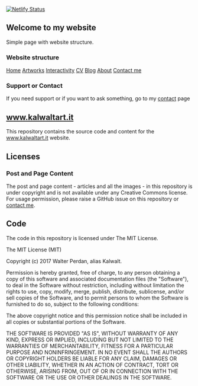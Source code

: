 [![Netlify Status](https://api.netlify.com/api/v1/badges/9ffe85a1-5bcc-4286-ae8c-0dd9a5b7d8c1/deploy-status)](https://app.netlify.com/sites/kalwaltart/deploys)

## Welcome to my website
Simple page with website structure.

### Website structure

[Home](https://www.kalwaltart.it/)
[Artworks](https://www.kalwaltart.it/artworks/)
[Interactivity](https://www.kalwaltart.it/interactivity/)
[CV](https://www.kalwaltart.it/cv/)
[Blog](https://www.kalwaltart.it/blog/)
[About](https://www.kalwaltart.it/about/)
[Contact me](https://www.kalwaltart.it/contacts/)


### Support or Contact

If you need support or if you want to ask something, go to my [contact](https://www.kalwaltart.it/contacts/) page

## www.kalwaltart.it

This repository contains the source code and content for the www.kalwaltart.it website.

## Licenses

### Post and Page Content

The post and page content - articles and all the images - in this repository is under copyright and is not available under any Creative Commons license. For usage permission, please raise a GitHub issue on this repository or [contact me](https://www.kalwaltart.it/contacts/).

## Code
The code in this repository is licensed under The MIT License.

The MIT License (MIT)

Copyright (c) 2017 Walter Perdan, alias Kalwalt.

Permission is hereby granted, free of charge, to any person obtaining a copy of this software and associated documentation files (the "Software"), to deal in the Software without restriction, including without limitation the rights to use, copy, modify, merge, publish, distribute, sublicense, and/or sell copies of the Software, and to permit persons to whom the Software is furnished to do so, subject to the following conditions:

The above copyright notice and this permission notice shall be included in all copies or substantial portions of the Software.

THE SOFTWARE IS PROVIDED "AS IS", WITHOUT WARRANTY OF ANY KIND, EXPRESS OR IMPLIED, INCLUDING BUT NOT LIMITED TO THE WARRANTIES OF MERCHANTABILITY, FITNESS FOR A PARTICULAR PURPOSE AND NONINFRINGEMENT. IN NO EVENT SHALL THE AUTHORS OR COPYRIGHT HOLDERS BE LIABLE FOR ANY CLAIM, DAMAGES OR OTHER LIABILITY, WHETHER IN AN ACTION OF CONTRACT, TORT OR OTHERWISE, ARISING FROM, OUT OF OR IN CONNECTION WITH THE SOFTWARE OR THE USE OR OTHER DEALINGS IN THE SOFTWARE.
